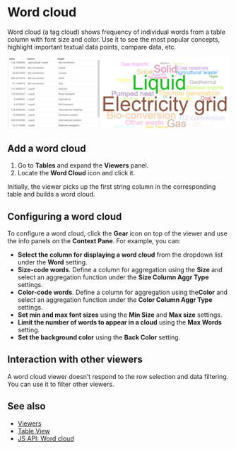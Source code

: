 <!-- TITLE: Word cloud -->
<!-- SUBTITLE: -->

# Word cloud

Word cloud (a tag cloud) shows frequency of individual words from a table column with font size and color. Use it to see the most popular concepts, highlight important textual data points, compare data, etc.

![Word Cloud](word-cloud.png "Word Cloud")

## Add a word cloud

1. Go to **Tables** and expand the **Viewers** panel.
1. Locate the **Word Cloud** icon and click it.

Initially, the viewer picks up the first string column in the corresponding table and builds a word cloud.

## Configuring a word cloud

To configure a word cloud, click the **Gear** icon on top of the viewer and use the info panels on the **Context Pane**. For example, you can:

* **Select the column for displaying a word cloud** from the dropdown list under the **Word** setting.
* **Size-code words**. Define a column for aggregation using the **Size** and select an
  aggregation function under the **Size Column Aggr Type** settings.
* **Color-code words**. Define a column for aggregation using the**Color** and select
  an aggregation function under the **Color Column Aggr Type** settings.
* **Set min and max font sizes** using the **Min Size** and **Max size** settings.
* **Limit the number of words to appear in a cloud** using the **Max Words** setting.
* **Set the background color** using the **Back Color** setting.

## Interaction with other viewers

A word cloud viewer doesn’t respond to the row selection and data filtering. You can use it to filter other viewers.

## See also

* [Viewers](../viewers.md)
* [Table View](../../datagrok/table-view.md)
* [JS API: Word cloud](https://public.datagrok.ai/js/samples/ui/viewers/types/word-cloud)

